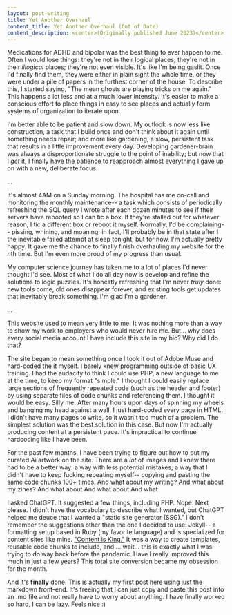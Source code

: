 ```yaml
---
layout: post-writing
title: Yet Another Overhaul
content_title: Yet Another Overhaul (Out of Date)
content_description: <center>(Originally published June 2023)</center>
---
```

Medications for ADHD and bipolar was the best thing to ever happen to me. Often I would lose things: they're not in their logical places; they're not in their *illogical* places; they're not even visible. It's like I'm being gaslit. Once I'd finally find them, they were either in plain sight the whole time, or they were under a pile of papers in the furthest corner of the house. To describe this, I started saying, "The mean ghosts are playing tricks on me again." This happens a lot less and at a much lower intensity. It's easier to make a conscious effort to place things in easy to see places and actually form systems of organization to iterate upon.

I'm better able to be patient and slow down. My outlook is now less like construction, a task that I build once and don't think about it again until something needs repair; and more like gardening, a slow, persistent task that results in a little improvement every day. Developing gardener-brain was always a disproportionate struggle to the point of inability; but now that I *get* it, I finally have the patience to reapproach almost everything I gave up on with a new, deliberate focus.

<div class="divider">...</div>

It's almost 4AM on a Sunday morning. The hospital has me on-call and monitoring the monthly maintenance-- a task which consists of periodically refreshing the SQL query I wrote after each dozen minutes to see if their servers have rebooted so I can tic a box. If they're stalled out for whatever reason, I tic a different box or reboot it myself. Normally, I'd be complaining-- pissing, whining, and moaning; in fact, I'll probably be in that state after I the inevitable failed attempt at sleep tonight; but for now, I'm actually pretty happy. It gave me the chance to finally finish overhauling my website for the *n*th time. But I'm even more proud of my progress than usual.

My computer science journey has taken me to a lot of places I'd never thought I'd see. Most of what I do all day now is develop and refine the solutions to logic puzzles. It's honestly refreshing that I'm never *truly* done: new tools come, old ones disappear forever, and existing tools get updates that inevitably break something. I'm glad I'm a gardener.

<div class="divider">...</div>

This website used to mean very little to me. It was nothing more than a way to show my work to employers who would never hire me. But... why does every social media account I have include this site in my bio? Why did I do that?

The site began to mean something once I took it out of Adobe Muse and hard-coded the it myself. I barely knew programming outside of basic UX training. I had the audacity to think I could use PHP, a new language to me at the time, to keep my format "simple." I thought I could easily replace large sections of frequently repeated code (such as the header and footer) by using separate files of code chunks and referencing them. I thought it would be easy. Silly me. After many hours upon days of spinning my wheels and banging my head against a wall, I just hard-coded every page in HTML. I didn't have many pages to write, so it wasn't too much of a problem. The simplest solution was the best solution in this case. But now I'm actually producing content at a persistent pace. It's impractical to continue hardcoding like I have been.

For the past few months, I have been trying to figure out how to put my curated Ai artwork on the site. There are a *lot* of images and I knew there had to be a better way: a way with less potential mistakes; a way that I didn't have to keep fucking repeating myself-- copying and pasting the same code chunks 100+ times. And what about my writing? And what about my zines? And what about And what about And what

I asked ChatGPT. It suggested a few things, including PHP. Nope. Next please. I didn't have the vocabulary to describe what I wanted, but ChatGPT helped me deuce that I wanted a "static site generator (SSG)." I don't remember the suggestions other than the one I decided to use: Jekyll-- a formatting setup based in Ruby (my favorite language) and is specialized for content sites like mine. <a href="https://jekyllrb.com/philosophy/">"Content is King."</a> It was a way to create templates, reusable code chunks to include, and ... wait... this is exactly what I was trying to do way back before the pandemic. Have I really improved this much in just a few years? This total site conversion became my obsession for the month.

[//]: # ()
[//]: # (ChatGPT and StackOverflow became my best friends. GPT-4 was intelligent enough help troubleshoot my syntax and even make some smart suggestions; but after a while in every entry, the tool's tunnel vision would become more of a liability than an asset. StackOverflow wasn't as consistently useful, but it helped me develop a more complete understanding of the SSG I was using. I dunno; I'm pretty impressed with my progress. I'm confident enough in my abilities to use these powerful tools effectively, and I'm educated enough to say PHP is the worst and it wasn't my fault for not understanding it when I had a pre-intermediate skill level.)

And it's **finally** done. This is actually my first post here using just the markdown front-end. It's freeing that I can just copy and paste this post into an .md file and not really have to worry about anything. I have finally worked so hard, I can be lazy. Feels nice :)